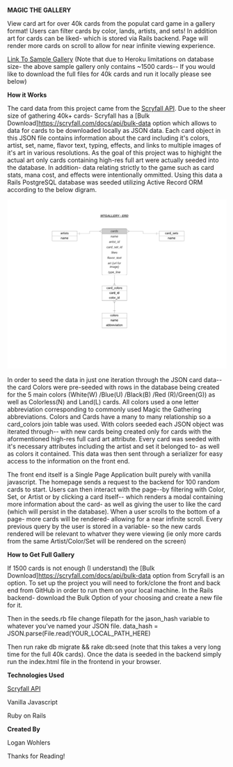 **MAGIC THE GALLERY**


View card art for over 40k cards from the populat card game in a gallery format!  Users can filter cards by color, lands, artists, and sets!  In addition art for cards can be liked- which is stored via Rails backend.  Page will render more cards on scroll to allow for near infinite viewing experience.

[Link To Sample Gallery](https://loganwohlers.github.io/magic-front "MTGALLERY")
(Note that due to Heroku limitations on database size- the above sample gallery only contains ~1500 cards-- If you would like to download the full files for 40k cards and run it locally please see below)

**How it Works**

The card data from this project came from the [Scryfall API](https://scryfall.com/docs/api "SCRYFALL API").  Due to the sheer size of gathering 40k+ cards- Scryfall has a [Bulk Download]https://scryfall.com/docs/api/bulk-data option which allows to data for cards to be downloaded locally as JSON data.  Each card object in this JSON file contains information about the card including it's colors, artist, set, name, flavor text, typing, effects, and links to multiple images of it's art in various resolutions.  As the goal of this project was to highight the actual art only cards containing high-res full art were actually seeded into the database.  In addition- data relating strictly to the game such as card stats, mana cost, and effects were intentionally ommitted.  Using this data a Rails PostgreSQL database was seeded utilizing Active Record ORM according to the below digram.  

![MTGALLERY ERD](./Assets/ERD.png)

In order to seed the data in just one iteration through the JSON card data-- the card Colors were pre-seeded with rows in the database being created for the 5 main colors (White(W) /Blue(U) /Black(B) /Red (R)/Green(G)) as well as Colorless(N) and Land(L) cards.  All colors  used a one letter abbreviation corresponding to commonly used Magic the Gathering abbreviations.  Colors and Cards have a many to many relationship so a card_colors join table was used. With colors seeded each JSON object was iterated through-- with new cards being created only for cards with the aformentioned high-res full card art attribute.  Every card was seeded with it's necessary attributes including the artist and set it belonged to- as well as colors it contained.  This data was then sent through a serializer for easy access to the information on the front end.

The front end itself is a Single Page Application built purely with vanilla javascript.  The homepage sends a request to the backend for 100 random cards to start.  Users can then interact with the page--by filtering with Color, Set, or Artist or by clicking a card itself-- which renders a modal containing more information about the card- as well as giving the user to like the card (which will persist in the database).  When a user scrolls to the bottom of a page- more cards will be rendered- allowing for a near infinite scroll.  Every previous query by the user is stored in a variable- so the new cards rendered will be relevant to whatver they were viewing (ie only more cards from the same Artist/Color/Set will be rendered on the screen)

**How to Get Full Gallery**

If 1500 cards is not enough (I understand) the [Bulk Download]https://scryfall.com/docs/api/bulk-data option from Scryfall is an option.  To set up the project you will need to fork/clone the front and back end from GitHub in order to run them on your local machine.  In the Rails backend- download the Bulk Option of your choosing and create a new file for it.  

Then in the seeds.rb file change filepath for the jason_hash variable to whatever you've named your JSON file.
data_hash = JSON.parse(File.read(YOUR_LOCAL_PATH_HERE)

Then run rake db migrate && rake db:seed (note that this takes a very long time for the full 40k cards).  Once the data is seeded in the backend simply run the index.html file in the frontend in your browser.


**Technologies Used**

[Scryfall API](https://scryfall.com/docs/api "SCRYFALL API")

Vanilla Javascript

Ruby on Rails



**Created By**

Logan Wohlers



Thanks for Reading!



